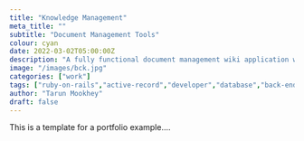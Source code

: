 ```yaml
---
title: "Knowledge Management"
meta_title: ""
subtitle: "Document Management Tools"
colour: cyan
date: 2022-03-02T05:00:00Z
description: "A fully functional document management wiki application with powerful search capablities."
image: "/images/bck.jpg"
categories: ["work"]
tags: ["ruby-on-rails","active-record","developer","database","back-end"]
author: "Tarun Mookhey"
draft: false
---
```

This is a template for a portfolio example....